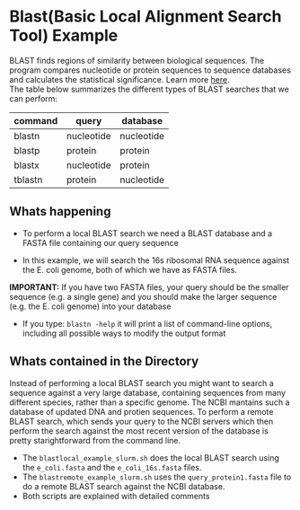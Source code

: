 # Blast(Basic Local Alignment Search Tool) Example

BLAST finds regions of similarity between biological sequences. The program compares nucleotide or protein	sequences to sequence databases and calculates the statistical significance. Learn more [here](https://blast.ncbi.nlm.nih.gov/Blast.cgi).  
The table below summarizes the different types of BLAST searches that we can perform:

command |query	  |database
-------|----------|-------------
blastn |nucleotide|nucleotide
blastp |protein	  | protein
blastx |nucleotide|protein
tblastn|protein	  | nucleotide

## Whats happening
  * To perform a local BLAST search we need a BLAST database and a FASTA file containing our query sequence

  * In this example, we will search the 16s ribosomal RNA sequence against the E. coli genome, both of which we have as FASTA files.

**IMPORTANT:** If you have two FASTA files, your query should be the smaller sequence (e.g. a single gene) and you should make the larger sequence (e.g. the E. coli genome) into your database

  * If you type: ``blastn -help`` it will print a list of command-line options, including all possible ways to modify the output format

## Whats contained in the Directory
Instead of performing a local BLAST search you might want to search a sequence against a very large database, containing sequences from many different species, rather than a specific genome.
 The NCBI mantains such a database of updated DNA and protien sequences.
To perform a remote BLAST search, which sends your query to the NCBI servers which then perform the search against the most recent version of the database is pretty starightforward from the command line.

  * The ``blastlocal_example_slurm.sh`` does the local BLAST search using the ``e_coli.fasta`` and the ``e_coli_16s.fasta`` files.
  * The ``blastremote_example_slurm.sh`` uses the ``query_protein1.fasta`` file to do a remote BLAST search against the NCBI database.
  * Both scripts are explained with detailed comments 
